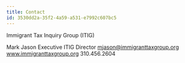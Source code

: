 ```yaml
---
title: Contact
id: 3530dd2a-35f2-4a59-a531-e7992c607bc5
---
```

Immigrant Tax Inquiry Group (ITIG)

Mark Jason
Executive ITIG Director
mjason@immigranttaxgroup.org
www.immigranttaxgroup.org
310.456.2604